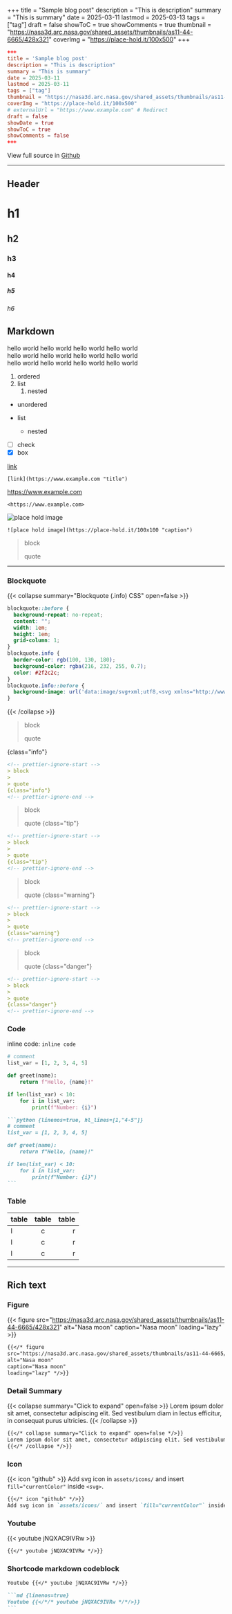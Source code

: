 +++
title = "Sample blog post"
description = "This is description"
summary = "This is summary"
date = 2025-03-11
lastmod = 2025-03-13
tags = ["tag"]
draft = false
showToC = true
showComments = true
thumbnail = "https://nasa3d.arc.nasa.gov/shared_assets/thumbnails/as11-44-6665/428x321"
coverImg = "https://place-hold.it/100x500"
+++

```toml
+++
title = 'Sample blog post'
description = "This is description"
summary = "This is summary"
date = 2025-03-11
lastmod = 2025-03-11
tags = ["tag"]
thumbnail = "https://nasa3d.arc.nasa.gov/shared_assets/thumbnails/as11-44-6665/428x321"
coverImg = "https://place-hold.it/100x500"
# externalUrl = "https://www.example.com" # Redirect
draft = false
showDate = true
showToC = true
showComments = false
+++
```

View full source in <a href="https://github.com/RayCC51/hugo-blog">Github</a>

---

## Header

# h1

## h2

### h3

#### h4

##### h5

###### h6

## Markdown

hello world hello world hello world hello world  
hello world hello world hello world hello world  
hello world hello world hello world hello world

1. ordered
2. list
   1. nested

- unordered
- list

  - nested

- [ ] check
- [x] box

[link](https://www.example.com "title")

`[link](https://www.example.com "title")`

<https://www.example.com>

`<https://www.example.com>`

![place hold image](https://place-hold.it/100x100 "caption")

`![place hold image](https://place-hold.it/100x100 "caption")`

> block
>
> quote

---

### Blockquote

{{< collapse summary="Blockquote (.info) CSS" open=false >}}

```CSS {linenos=true}
blockquote::before {
  background-repeat: no-repeat;
  content: "";
  width: 1em;
  height: 1em;
  grid-column: 1;
}
blockquote.info {
  border-color: rgb(100, 130, 180);
  background-color: rgba(216, 232, 255, 0.7);
  color: #2f2c2c;
}
blockquote.info::before {
  background-image: url('data:image/svg+xml;utf8,<svg xmlns="http://www.w3.org/2000/svg" viewBox="0 0 512 512"><path fill="rgb(100, 130, 180)" d="M256 0C114.6 0 0 114.6 0 256s114.6 256 256 256s256-114.6 256-256S397.4 0 256 0zM256 128c17.67 0 32 14.33 32 32c0 17.67-14.33 32-32 32S224 177.7 224 160C224 142.3 238.3 128 256 128zM296 384h-80C202.8 384 192 373.3 192 360s10.75-24 24-24h16v-64H224c-13.25 0-24-10.75-24-24S210.8 224 224 224h32c13.25 0 24 10.75 24 24v88h16c13.25 0 24 10.75 24 24S309.3 384 296 384z"/></svg>');
}
```

{{< /collapse >}}

<!-- prettier-ignore-start -->
> block
>
> quote
> 
{class="info"}
<!-- prettier-ignore-end -->

```md
<!-- prettier-ignore-start -->
> block
>
> quote
{class="info"}
<!-- prettier-ignore-end -->
```

<!-- prettier-ignore-start -->
> block
>
> quote
{class="tip"}
<!-- prettier-ignore-end -->

```md
<!-- prettier-ignore-start -->
> block
>
> quote
{class="tip"}
<!-- prettier-ignore-end -->
```

<!-- prettier-ignore-start -->
> block
>
> quote
{class="warning"}
<!-- prettier-ignore-end -->

```md
<!-- prettier-ignore-start -->
> block
>
> quote
{class="warning"}
<!-- prettier-ignore-end -->
```

<!-- prettier-ignore-start -->
> block
>
> quote
{class="danger"}
<!-- prettier-ignore-end -->

```md
<!-- prettier-ignore-start -->
> block
>
> quote
{class="danger"}
<!-- prettier-ignore-end -->
```

### Code

inline code: `inline code`

```python {linenos=true, hl_lines=[1,"4-5"]}
# comment
list_var = [1, 2, 3, 4, 5]

def greet(name):
    return f"Hello, {name}!"

if len(list_var) < 10:
    for i in list_var:
        print(f"Number: {i}")
```

````md
```python {linenos=true, hl_lines=[1,"4-5"]}
# comment
list_var = [1, 2, 3, 4, 5]

def greet(name):
    return f"Hello, {name}!"

if len(list_var) < 10:
    for i in list_var:
        print(f"Number: {i}")
```
````

### Table

| table | table | table |
| :---- | :---: | ----: |
| l     |   c   |     r |
| l     |   c   |     r |
| l     |   c   |     r |

---

## Rich text

### Figure

{{< figure
src="https://nasa3d.arc.nasa.gov/shared_assets/thumbnails/as11-44-6665/428x321"
alt="Nasa moon"
caption="Nasa moon"
loading="lazy" >}}

```md {linenos=true}
{{</* figure
src="https://nasa3d.arc.nasa.gov/shared_assets/thumbnails/as11-44-6665/428x321"
alt="Nasa moon"
caption="Nasa moon"
loading="lazy" */>}}
```

### Detail Summary

{{< collapse summary="Click to expand" open=false >}}
Lorem ipsum dolor sit amet, consectetur adipiscing elit. Sed vestibulum diam in lectus efficitur, in consequat purus ultricies.
{{< /collapse >}}

```md {linenos=true}
{{</* collapse summary="Click to expand" open=false */>}}
Lorem ipsum dolor sit amet, consectetur adipiscing elit. Sed vestibulum diam in lectus efficitur, in consequat purus ultricies.
{{</* /collapse */>}}
```

### Icon

{{< icon "github" >}}
Add svg icon in `assets/icons/` and insert `fill="currentColor"` inside `<svg>`.

```md {linenos=true}
{{</* icon "github" */>}}
Add svg icon in `assets/icons/` and insert `fill="currentColor"` inside `<svg>`.
```

### Youtube

{{< youtube jNQXAC9IVRw >}}

```md {linenos=true}
{{</* youtube jNQXAC9IVRw */>}}
```

### Shortcode markdown codeblock

```md {linenos=true}
Youtube {{</* youtube jNQXAC9IVRw */>}}
```

````md {linenos=true}
```md {linenos=true}
Youtube {{</*/* youtube jNQXAC9IVRw */*/>}}
```
````
